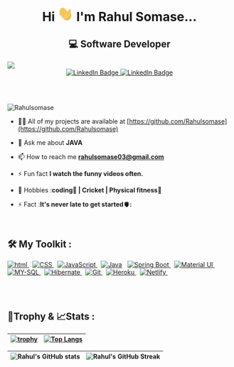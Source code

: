 <h1 align="center">
    Hi
    <img src="https://raw.githubusercontent.com/ABSphreak/ABSphreak/master/gifs/Hi.gif" width="35">
    I'm Rahul Somase...
</h1>                 
<h2 align="center">
  💻 Software Developer
</h2>   

 <img align="center" src="https://www.arkasoftwares.com/blog/wp-content/uploads/2021/01/header_banner-2.jpg" />
<!-- Adding Social Buttons -->
<div id="badges" align="center">
  <a href="https://www.linkedin.com/in/rahul-somase-374519149/">
    <img src="https://img.shields.io/badge/Rahul Somase-blue?style=for-the-badge&logo=linkedin&logoColor=white" alt="LinkedIn Badge"/>
  </a>
  <a href="mailto:rahulsomase03@gmail.com">
    <img src="https://img.shields.io/badge//Rahul Somase-red?style=for-the-badge&logo=gmail&logoColor=white" alt="LinkedIn Badge"/>
  </a>
 
</div>

<br> <br>
>

<p align="left"> <img src="https://komarev.com/ghpvc/?username=Rahulsomase&label=Profile%20views&color=0e75b6&style=flat" alt="Rahulsomase" /> </p>


- 👨‍💻 All of my projects are available at [https://github.com/Rahulsomase](https://github.com/Rahulsomase)

- 💬 Ask me about **JAVA**

- 📫 How to reach me **rahulsomase03@gmail.com**

- ⚡ Fun fact **I watch the funny videos often.**

- 🎯 Hobbies :**coding📕 | Cricket | Physical fitness👊**

- ⚡ Fact :**It's never late to get started🫀:**

</br>
<!-- <h3 align="left">Connect with me:</h3>
<p align="center"> -->



## 🛠 My Toolkit : 

<div>

 <!-- [![My Skills](https://skills.thijs.gg/icons?i=react,js,html,css,git,heroku,MongoDb,nodejs,redux)](https://skills.thijs.gg) -->
<p margin-top="2rem">

   <a href="#"> <img src="https://img.shields.io/badge/HTML-orange?style=for-the-badge&labelColor=black&logo=html5&logoColor=orange" alt="html"/> </a> &nbsp;
   <a href="#"> <img src="https://img.shields.io/badge/CSS-blue?style=for-the-badge&labelColor=black&logo=css3&logoColor=blue" alt="CSS"/> </a> &nbsp;
   <a href="#"> <img src="https://img.shields.io/badge/-Javascript-F0DB4F?style=for-the-badge&labelColor=black&logo=javascript&logoColor=F0DB4F" alt="JavaScript"/> </a> &nbsp;
  <a href="https://github.com/search?q=user%3Aabhishek-0713+language%3Ajava"><img alt="Java" src="https://custom-icon-badges.demolab.com/badge/Java-007396.svg?logo=java&logoColor=white"></a> &nbsp;
   <a href="#"> <img src="https://img.shields.io/badge/-Springboot-007acc?style=for-the-badge&labelColor=black&logo=springboot&logoColor=007acc" alt="Spring Boot"/> </a> &nbsp;
   <a href="#"> <img src="https://img.shields.io/badge/Material--UI-0081CB?style=for-the-badge&logo=material-ui&logoColor=white" alt="Material UI"/> </a> &nbsp;
   <a href="#"> <img src="https://img.shields.io/badge/-MySQL-609857?style=for-the-badge&labelColor=black&logo=Mysqk&logoColor=609857" alt="MY-SQL"/> </a> &nbsp;
   <a href="#"> <img src="https://img.shields.io/badge/-Hibernate-000000?style=for-the-badge&labelColor=black&logo=hibernate&logoColor=2361DAFB" alt="Hibernate"/> </a> &nbsp;
   <a href="#"> <img src="https://img.shields.io/badge/Git-F05032?style=for-the-badge&labelColor=black&logo=git&logoColor=white" alt="Git"/> </a> &nbsp;
   <a href="#"> <img src="https://img.shields.io/badge/Heroku-430098?style=for-the-badge&labelColor=black&logo=heroku&logoColor=white" alt="Heroku"/> </a> &nbsp;
   <a href="#"> <img src="https://img.shields.io/badge/Netlify-00C7B7?style=for-the-badge&labelColor=black&logo=netlify&logoColor=white" alt="Netlify"/> </a> &nbsp;
  
</p>

<br /><br />

## 🎯Trophy & 📈Stats :

| [![trophy](https://github-profile-trophy.vercel.app/?username=Rahulsomase)](https://github.com/Rahulsomase/github-profile-trophy) | [![Top Langs](https://github-readme-stats.vercel.app/api/top-langs/?username=Rahulsomase&layout=compact)](https://github.com/Rahulsomase/github-readme-stats) |
| :---: | :---: |


| ![Rahul's GitHub stats](https://github-readme-stats.vercel.app/api?username=Rahulsomase&show_icons=true&theme=dark) | ![Rahul's GitHub Streak](https://github-readme-streak-stats.herokuapp.com/?user=Rahulsomase&theme=dark) |
| :---: | :---: |

<br /><br />

</div>

<!---
Rahulsomase/Rahulsomase is a ✨ special ✨ repository because its `README.md` (this file) appears on your GitHub profile.
You can click the Preview link to take a look at your changes.
--->
